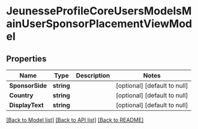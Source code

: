 # JeunesseProfileCoreUsersModelsMainUserSponsorPlacementViewModel

## Properties
Name | Type | Description | Notes
------------ | ------------- | ------------- | -------------
**SponsorSide** | **string** |  | [optional] [default to null]
**Country** | **string** |  | [optional] [default to null]
**DisplayText** | **string** |  | [optional] [default to null]

[[Back to Model list]](../README.md#documentation-for-models) [[Back to API list]](../README.md#documentation-for-api-endpoints) [[Back to README]](../README.md)


